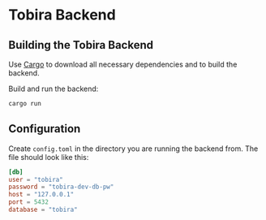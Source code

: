 Tobira Backend
==============


Building the Tobira Backend
---------------------------

Use [Cargo](https://doc.rust-lang.org/cargo/getting-started/first-steps.html]()) to download all necessary dependencies and to build the backend.

Build and run the backend:

```sh
cargo run
```


Configuration
-------------

Create `config.toml` in the directory you are running the backend from.
The file should look like this:


```toml
[db]
user = "tobira"
password = "tobira-dev-db-pw"
host = "127.0.0.1"
port = 5432
database = "tobira"
```
